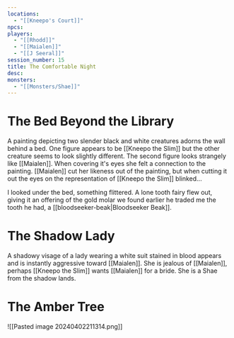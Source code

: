 ```yaml
---
locations:
  - "[[Kneepo's Court]]"
npcs: 
players:
  - "[[Rhodd]]"
  - "[[Maialen]]"
  - "[[J Seeral]]"
session_number: 15
title: The Comfortable Night
desc: 
monsters:
  - "[[Monsters/Shae]]"
---
```

# The Bed Beyond the Library
A painting depicting two slender black and white creatures adorns the wall behind a bed.  One figure appears to be [[Kneepo the Slim]] but the other creature seems to look slightly different.  The second figure looks strangely like [[Maialen]].  When covering it's eyes she felt a connection to the painting.  [[Maialen]] cut her likeness out of the painting, but when cutting it out the eyes on the representation of [[Kneepo the Slim]] blinked...

I looked under the bed, something flittered.  A lone tooth fairy flew out, giving it an offering of the gold molar we found earlier he traded me the tooth he had, a [[bloodseeker-beak|Bloodseeker Beak]].

# The Shadow Lady
A shadowy visage of a lady wearing a white suit stained in blood appears and is instantly aggressive toward [[Maialen]].  She is jealous of [[Maialen]], perhaps [[Kneepo the Slim]] wants [[Maialen]] for a bride.  She is a Shae from the shadow lands. 

# The Amber Tree
![[Pasted image 20240402211314.png]]
